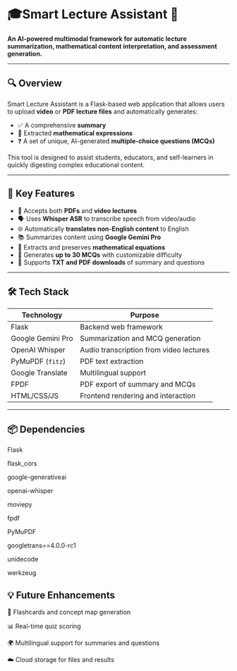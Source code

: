 # 🎓Smart Lecture Assistant 🤖

**An AI-powered multimodal framework for automatic lecture summarization, mathematical content interpretation, and assessment generation.**

---

## 🔍 Overview

Smart Lecture Assistant is a Flask-based web application that allows users to upload **video** or **PDF lecture files** and automatically generates:
- ✅ A comprehensive **summary**
- 🧮 Extracted **mathematical expressions**
- ❓ A set of unique, AI-generated **multiple-choice questions (MCQs)**

This tool is designed to assist students, educators, and self-learners in quickly digesting complex educational content.

---

## 🚀 Key Features

- 🎥 Accepts both **PDFs** and **video lectures**
- 🗣️ Uses **Whisper ASR** to transcribe speech from video/audio
- 🌐 Automatically **translates non-English content** to English
- 📚 Summarizes content using **Google Gemini Pro**
- 🧠 Extracts and preserves **mathematical equations**
- 📝 Generates **up to 30 MCQs** with customizable difficulty
- 📄 Supports **TXT and PDF downloads** of summary and questions

---

## 🛠️ Tech Stack

| Technology        | Purpose                                      |
|-------------------|----------------------------------------------|
| Flask             | Backend web framework                        |
| Google Gemini Pro | Summarization and MCQ generation             |
| OpenAI Whisper    | Audio transcription from video lectures      |
| PyMuPDF (`fitz`)  | PDF text extraction                          |
| Google Translate  | Multilingual support                         |
| FPDF              | PDF export of summary and MCQs               |
| HTML/CSS/JS       | Frontend rendering and interaction           |

---

## 📦 Dependencies
Flask

flask_cors

google-generativeai

openai-whisper

moviepy

fpdf

PyMuPDF

googletrans==4.0.0-rc1

unidecode

werkzeug

## 💡 Future Enhancements
📌 Flashcards and concept map generation

📊 Real-time quiz scoring

🌍 Multilingual support for summaries and questions

☁️ Cloud storage for files and results



